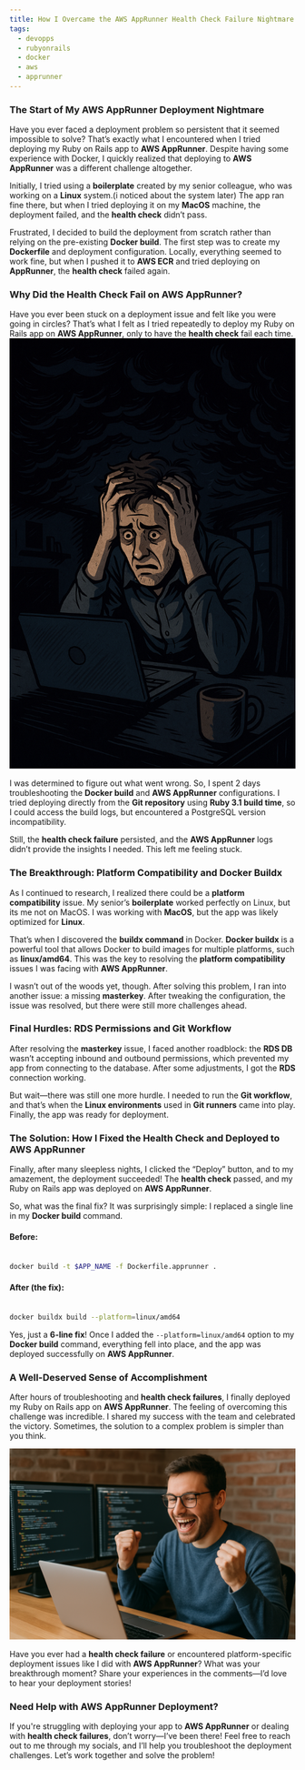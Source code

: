 ```yaml
---
title: How I Overcame the AWS AppRunner Health Check Failure Nightmare and Successfully Deployed My Ruby on Using Docker
tags:
  - devopps
  - rubyonrails
  - docker
  - aws
  - apprunner
---
```


### **The Start of My AWS AppRunner Deployment Nightmare**

  

Have you ever faced a deployment problem so persistent that it seemed impossible to solve? That’s exactly what I encountered when I tried deploying my Ruby on Rails app to **AWS AppRunner**. Despite having some experience with Docker, I quickly realized that deploying to **AWS AppRunner** was a different challenge altogether.

  

Initially, I tried using a **boilerplate** created by my senior colleague, who was working on a **Linux** system.(i noticed about the system later) The app ran fine there, but when I tried deploying it on my **MacOS** machine, the deployment failed, and the **health check** didn’t pass.

  

Frustrated, I decided to build the deployment from scratch rather than relying on the pre-existing **Docker build**. The first step was to create my **Dockerfile** and deployment configuration. Locally, everything seemed to work fine, but when I pushed it to **AWS ECR** and tried deploying on **AppRunner**, the **health check** failed again.

  

### **Why Did the Health Check Fail on AWS AppRunner?**
Have you ever been stuck on a deployment issue and felt like you were going in circles? That’s what I felt as I tried repeatedly to deploy my Ruby on Rails app on **AWS AppRunner**, only to have the **health check** fail each time.
  ![Frustrated image](https://github.com/princetechs/Devsan-wiki/blob/main/content/blogs/images/frutationand_stuck.png?raw=true)

I was determined to figure out what went wrong. So, I spent 2 days troubleshooting the **Docker build** and **AWS AppRunner** configurations. I tried deploying directly from the **Git repository** using **Ruby 3.1 build time**, so I could access the build logs, but encountered a PostgreSQL version incompatibility.

  

Still, the **health check failure** persisted, and the **AWS AppRunner** logs didn’t provide the insights I needed. This left me feeling stuck.

  

### **The Breakthrough: Platform Compatibility and Docker Buildx**

  

As I continued to research, I realized there could be a **platform compatibility** issue. My senior’s **boilerplate** worked perfectly on Linux, but its me not on MacOS. I was working with **MacOS**, but the app was likely optimized for **Linux**.

  

That’s when I discovered the **buildx command** in Docker. **Docker buildx** is a powerful tool that allows Docker to build images for multiple platforms, such as **linux/amd64**. This was the key to resolving the **platform compatibility** issues I was facing with **AWS AppRunner**.

  

I wasn’t out of the woods yet, though. After solving this problem, I ran into another issue: a missing **masterkey**. After tweaking the configuration, the issue was resolved, but there were still more challenges ahead.

  

### **Final Hurdles: RDS Permissions and Git Workflow**

  

After resolving the **masterkey** issue, I faced another roadblock: the **RDS DB** wasn’t accepting inbound and outbound permissions, which prevented my app from connecting to the database. After some adjustments, I got the **RDS** connection working.

  

But wait—there was still one more hurdle. I needed to run the **Git workflow**, and that’s when the **Linux environments** used in **Git runners** came into play. Finally, the app was ready for deployment.

  

### **The Solution: How I Fixed the Health Check and Deployed to AWS AppRunner**

  

Finally, after many sleepless nights, I clicked the “Deploy” button, and to my amazement, the deployment succeeded! The **health check** passed, and my Ruby on Rails app was deployed on **AWS AppRunner**.

  

So, what was the final fix? It was surprisingly simple: I replaced a single line in my **Docker build** command.

  

#### **Before:**

```bash

docker build -t $APP_NAME -f Dockerfile.apprunner .

```

  

#### **After (the fix):**

```bash

docker buildx build --platform=linux/amd64

```

  

Yes, just a **6-line fix**! Once I added the `--platform=linux/amd64` option to my **Docker build** command, everything fell into place, and the app was deployed successfully on **AWS AppRunner**.

  

### **A Well-Deserved Sense of Accomplishment**

  

After hours of troubleshooting and **health check failures**, I finally deployed my Ruby on Rails app on **AWS AppRunner**. The feeling of overcoming this challenge was incredible. I shared my success with the team and celebrated the victory. Sometimes, the solution to a complex problem is simpler than you think.

  ![eureka](https://github.com/princetechs/Devsan-wiki/blob/main/content/blogs/images/eureka.png?raw=true)

Have you ever had a **health check failure** or encountered platform-specific deployment issues like I did with **AWS AppRunner**? What was your breakthrough moment? Share your experiences in the comments—I’d love to hear your deployment stories!

  

### **Need Help with AWS AppRunner Deployment?**

  

If you're struggling with deploying your app to **AWS AppRunner** or dealing with **health check failures**, don’t worry—I’ve been there! Feel free to reach out to me through my socials, and I’ll help you troubleshoot the deployment challenges. Let’s work together and solve the problem!
